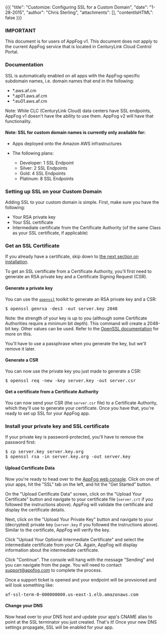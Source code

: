{{{
  "title": "Customize: Configuring SSL for a Custom Domain",
  "date": "1-28-2015",
  "author": "Chris Sterling",
  "attachments": [],
  "contentIsHTML": false
}}}

### IMPORTANT

This document is for users of AppFog v1. This document does not apply to the current AppFog service that is located in CenturyLink Cloud Control Portal.

### Documentation

<p>SSL is automatically enabled on all apps with the AppFog-specific subdomain names, i.e. domain names that end in the following:</p>
<ul>
<li>*.aws.af.cm</li>
<li>*.ap01.aws.af.cm</li>
<li>*.eu01.aws.af.cm</li>
</ul>
<p>Note: While CLC (CenturyLink Cloud) data centers have SSL endpoints, AppFog v1 doesn't have the ability to use them. AppFog v2 will have that functionality.</p>
<h4><strong>Note: SSL for custom domain names is currently only available for:</strong></h4>
<ul>
<li>Apps deployed onto the Amazon AWS infrastructures</li>
<li>
<p>The following plans:</p>
<ul>
<li>Developer: 1 SSL Endpoint</li>
<li>Silver: 2 SSL Endpoints</li>
<li>Gold: 4 SSL Endpoints</li>
<li>Platinum: 8 SSL Endpoints</li>
</ul>
</li>
</ul>
<h3>Setting up SSL on your Custom Domain</h3>
<p>Adding SSL to your custom domain is simple. First, make sure you have the following:</p>
<ul>
<li>Your RSA private key</li>
<li>Your SSL certificate</li>
<li>Intermediate certificate from the Certificate Authority (of the same Class as your SSL certificate, if applicable)</li>
</ul>
<h3>Get an SSL Certificate</h3>
<p>If you already have a certificate, skip down to <a href="#install">the next section on installation</a>.</p>
<p>To get an SSL certificate from a Certificate Authority, you'll first need to generate an RSA private key and a Certificate Signing Request (CSR).</p>
<h4>Generate a private key</h4>
<p>You can use the <code><a href="https://www.openssl.org/source/">openssl</a></code> toolkit to generate an RSA private key and a CSR:</p>
<pre>$ openssl genrsa -des3 -out server.key 2048</pre>
<p>Note: the strength of your key is up to you (although some Certificate Authorities require a minimum bit depth). This command will create a 2048-bit key. Other values can be used. Refer to the <a href="https://www.digicert.com/csr-creation-apache.htm">OpenSSL documentation</a> for more on this.</p>
<p>You'll have to use a passphrase when you generate the key, but we'll remove it later.</p>
<h4>Generate a CSR</h4>
<p>You can now use the private key you just made to generate a CSR:</p>
<pre>$ openssl req -new -key server.key -out server.csr</pre>
<h4>Get a certificate from a Certificate Authority</h4>
<p>You can now send your CSR (the <code>server.csr</code> file) to a Certificate Authority, which they'll use to generate your certificate. Once you have that, you're ready to set up SSL for your AppFog app.</p>
<h3 id="install">Install your private key and SSL certificate</h3>
<p>If your private key is password-protected, you'll have to remove the password first:</p>
<pre>$ cp server.key server.key.org
$ openssl rsa -in server.key.org -out server.key</pre>
<h4>Upload Certificate Data</h4>
<p>Now you're ready to head over to the <a href="http://console.appfog.com">AppFog web console</a>. Click on one of your apps, hit the "SSL" tab on the left, and hit the "Get Started" button.</p>
<p>On the "Upload Certificate Data" screen, click on the "Upload Your Certificate" button and navigate to your certificate file (<code>server.crt</code> if you followed the instructions above). AppFog will validate the certificate and display the certificate details.</p>
<p>Next, click on the "Upload Your Private Key" button and navigate to your (decrypted) private key (<code>server.key</code> if you followed the instructions above). Similar to the certificate, AppFog will verify the key.</p>
<p>Click "Upload Your Optional Intermediate Certificate" and select the intermediate certificate from your CA. Again, AppFog will display information about the intermediate certificate.</p>
<p>Click "Continue". The console will hang with the message "Sending" and you can navigate from the page. You will need to contact <a href="mailto:support@appfog.com">support@appfog.com</a> to complete the process.</p>
<p>Once a support ticket is opened and your endpoint will be provsioned and will look something like:</p>
<pre>af-ssl-term-0-000000000.us-east-1.elb.amazonaws.com</pre>
<h4>Change your DNS</h4>
<p>Now head over to your DNS host and update your app's CNAME alias to point at the SSL terminator you just created. That's it! Once your new DNS settings propagate, SSL will be enabled for your app.</p>
